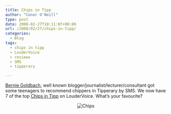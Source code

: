 ```yaml
---
title: Chips in Tipp
author: "Conor O'Neill"
type: post
date: 2008-02-27T10:11:07+00:00
url: /2008/02/27/chips-in-tipp/
categories:
  - Blog
tags:
  - chips in tipp
  - LouderVoice
  - reviews
  - SMS
  - tipperary

---
```

[Bernie Goldbach][1], well known blogger/journalist/lecturer/consultant got some teenagers to recommend chippers in Tipperary by SMS. We now have 7 of the top [Chips in Tipp][2] on LouderVoice. What&#8217;s your favourite?</p> 

<p style="text-align: center">
  <img src="http://www.loudervoice.com/wp-content/uploads/2008/02/39199543_6f34b69808.jpg" alt="Chips" />
</p>

</a>

 [1]: http://irish.typepad.com/
 [2]: http://www.loudervoice.com/search?q=chips+in+tipp